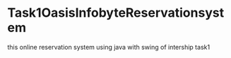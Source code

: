 # Task1OasisInfobyteReservationsystem
this online reservation system using java with swing of intership task1
